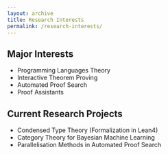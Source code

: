 ```yaml
---
layout: archive
title: Research Interests
permalink: /research-interests/
---
```


## Major Interests
  - Programming Languages Theory
  - Interactive Theorem Proving
  - Automated Proof Search 
  - Proof Assistants

## Current Research Projects
  - Condensed Type Theory (Formalization in Lean4) 
  - Category Theory for Bayesian Machine Learning
  - Parallelisation Methods in Automated Proof Search
